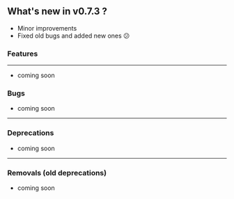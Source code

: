 ## What's new in v0.7.3 ?

- Minor improvements
- Fixed old bugs and added new ones 😕

### Features

---

- coming soon

### Bugs

- coming soon

---

### Deprecations

- coming soon

---

### Removals (old deprecations)

- coming soon
